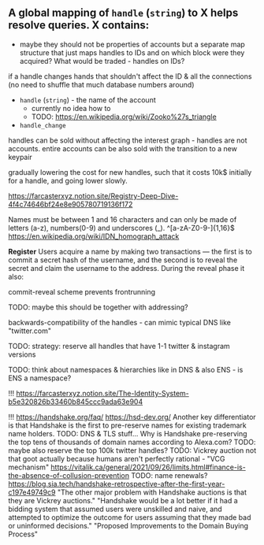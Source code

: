 
A global mapping of `handle` (`string`) to X helps resolve queries. X contains:
- 

- maybe they should not be properties of accounts but a separate map structure that just maps handles to IDs and on which block were they acquired? What would be traded - handles on IDs?

if a handle changes hands that shouldn't affect the ID & all the connections (no need to shuffle that much database numbers around)

- `handle` (`string`) - the name of the account
    - currently no idea how to 
    - TODO: https://en.wikipedia.org/wiki/Zooko%27s_triangle
- `handle_change`





handles can be sold without affecting the interest graph - handles are not accounts.
entire accounts can be also sold with the transition to a new keypair

gradually lowering the cost for new handles, such that it costs 10k$ initially for a handle, and going lower slowly.


https://farcasterxyz.notion.site/Registry-Deep-Dive-4f4c74646bf24e8e905780719136f172

Names must be between 1 and 16 characters and can only be made of letters (a-z), numbers(0-9) and underscores (_).
^[a-zA-Z0-9-]{1,16}$
https://en.wikipedia.org/wiki/IDN_homograph_attack

**Register** 
Users acquire a name by making two transactions — the first is to commit a secret hash of the username, and the second is to reveal the secret and claim the username to the address. During the reveal phase it also:

commit-reveal scheme prevents frontrunning




TODO: maybe this should be together with addressing?

backwards-compatibility of the handles - can mimic typical DNS like "twitter.com"

TODO: strategy: reserve all handles that have 1-1 twitter & instagram versions

TODO: think about namespaces & hierarchies like in DNS & also ENS - is ENS a namespace?

!!!
https://farcasterxyz.notion.site/The-Identity-System-b5e320826b33460b845ccc9ada63e904


!!!
https://handshake.org/faq/
https://hsd-dev.org/
Another key differentiator is that Handshake is the first to pre-reserve names for existing trademark name holders.
TODO: DNS & TLS stuff...
Why is Handshake pre-reserving the top tens of thousands of domain names according to Alexa.com?
TODO: maybe also reserve the top 100k twitter handles?
TODO: Vickrey auction
    not that goot actually because humans aren't perfectly rational - "VCG mechanism"
    https://vitalik.ca/general/2021/09/26/limits.html#finance-is-the-absence-of-collusion-prevention
TODO: name renewals?
https://blog.sia.tech/handshake-retrospective-after-the-first-year-c197e49749c9
"The other major problem with Handshake auctions is that they are Vickrey auctions."
"Handshake would be a lot better if it had a bidding system that assumed users were unskilled and naive, and attempted to optimize the outcome for users assuming that they made bad or uninformed decisions."
"Proposed Improvements to the Domain Buying Process"


